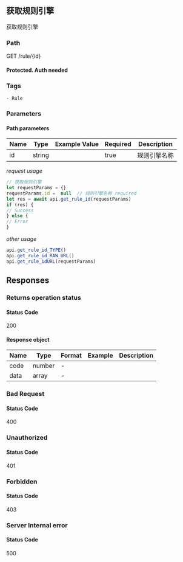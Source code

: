 ## 获取规则引擎

获取规则引擎
### Path
GET /rule/{id}
#### Protected. Auth needed
### Tags
    - Rule
### Parameters


#### Path parameters

| Name | Type | Example Value | Required | Description |
| ---- | ---- | ------------- | -------- | ----------- |
| id | string |  |  true  | 规则引擎名称 |
*request usage*
```javascript
// 获取规则引擎
let requestParams = {}
requestParams.id =  null  // 规则引擎名称 required
let res = await api.get_rule_id(requestParams)
if (res) {
// Success
} else {
// Error
}
```
*other usage*
```javascript
api.get_rule_id_TYPE()
api.get_rule_id_RAW_URL()
api.get_rule_idURL(requestParams)
```

## Responses
### Returns operation status

#### Status Code
200


#### Response object
| Name | Type | Format | Example | Description |
| ---- | ---- | ------ | ------- | ----------- |
| code | number |  -  |  |  |
| data | array |  -  |  |  |

### Bad Request

#### Status Code
400



### Unauthorized

#### Status Code
401



### Forbidden

#### Status Code
403



### Server Internal error

#### Status Code
500



